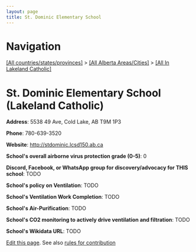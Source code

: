 ```yaml
---
layout: page
title: St. Dominic Elementary School
---
```

# Navigation

[[All countries/states/provinces]](../../..) > [[All Alberta Areas/Cities]](../..) > [[All In Lakeland Catholic]](..)

# St. Dominic Elementary School (Lakeland Catholic)

**Address**: 5538 49 Ave, Cold Lake, AB T9M 1P3

**Phone**: 780-639-3520

**Website**: <http://stdominic.lcsd150.ab.ca>

**School's overall airborne virus protection grade (0-5)**: 0

**Discord, Facebook, or WhatsApp group for discovery/advocacy for THIS school**: TODO

**School's policy on Ventilation**: TODO

**School's Ventilation Work Completion**: TODO

**School's Air-Purification**: TODO

**School's CO2 monitoring to actively drive ventilation and filtration**: TODO

**School's Wikidata URL**: TODO


[Edit this page](https://github.com/ventilate-schools/AB/edit/main/./Lakeland_Catholic/St._Dominic_Elementary_School.md). See also [rules for contribution](../../../contribution-rules/)